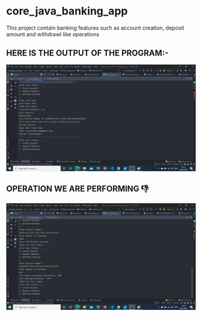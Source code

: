 # core_java_banking_app
This project contain banking features such as account creation, deposit amount and withdrawl like operations

HERE IS THE OUTPUT OF THE PROGRAM:-
----------------------------------
![](https://github.com/arunkumarjena/core_java_banking_app/blob/main/img1.png)

OPERATION WE ARE PERFORMING 👎
---------------------------------
![](https://github.com/arunkumarjena/core_java_banking_app/blob/main/img2.png)


